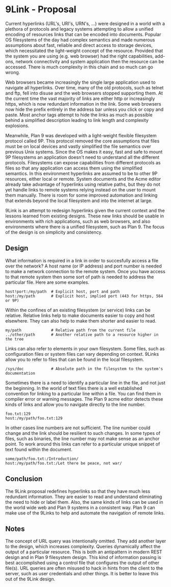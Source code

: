 # 9Link - Proposal

Current hyperlinks (URL's, URI's, URN's, ...) were designed in a world with a plethora of protocols and legacy systems attempting to allow a unified encoding of resources links that can be encoded into documents. Popular OS filesystems of the day had complex semantics and made numerous assumptions about fast, reliable and direct access to storage devices, which necessitated the light-weight concept of the resource. Provided that the system you are using (e.g. web browser) had the right capabilities, add-ons, network connectivity and system application then the resource can be accessed. There is much complexity in this chain and so much can go wrong.

Web browsers became increasingly the single large application used to navigate all hyperlinks. Over time, many of the old protocols, such as telnet and ftp, fell into disuse and the web browsers stopped supporting them. At the current time the vast majority of links are either http or increasingly https, which is now redundant information in the link. Some web browsers now hide the prefix entirely in the address bar unless you click or copy and paste. Most anchor tags attempt to hide the links as much as possible behind a simplified description leading to link length and complexity explosions.

Meanwhile, Plan 9 was developed with a light-weight flexible filesystem protocol called 9P. This protocol removed the core assumptions that files must be on local devices and vastly simplified the file semantics over previous Unix systems. Since the OS makes it easy, fast and safe to mount 9P filesystems an application doesn't need to understand all the different protocols. Filesystems can expose capabilities from different protocols as files so that any application can access them using the simplified semantics. In this environment hyperlinks are assumed to be to other 9P resources, either local or remote. System documents and the Acme editor already take advantage of hyperlinks using relative paths, but they do not yet handle links to remote systems relying instead on the user to mount them manually. There is room for some improved automation and linking that extends beyond the local filesystem and into the internet at large.

9Link is an attempt to redesign hyperlinks given the current context and the lessons learned from existing designs. These new links should be usable in environments with rich applications, such as web browsers, and also environments where there is a unified filesystem, such as Plan 9. The focus of the design is on simplicity and consistency.

## Design

What information is required in a link in order to succesfully access a file over the network? A host name (or IP address) and port number is needed to make a network connection to the remote system. Once you have access to that remote system then some sort of path is needed to address the particular file. Here are some examples.

```
host!port:/my/path  # Explicit host, port and path
host:/my/path       # Explicit host, implied port (443 for https, 564 or 9P)
```

Within the confines of an existing filesystem (or service) links can be relative. Relative links help to make documents easier to copy and host elsewhere. They can also help to make them shorter and easier to read.

```
my/path             # Relative path from the current file
../other/path       # Another relative path to a resource higher in the tree
```

Links can also refer to elements in your own filesystem. Some files, such as configuration files or system files can vary depending on context. 9Links allow you to refer to files that can be found in the local filesystem.

```
/sys/doc            # Absolute path in the filesystem to the system's documentation
```

Sometimes there is a need to identify a particular line in the file, and not just the beginning. In the world of text files there is a well established convention for linking to a particular line within a file. You can find them in compiler error or warning messages. The Plan 9 acme editor detects these kinds of links and allow you to navigate directly to the line number.

```
foo.txt:129
host:/my/path/foo.txt:129
```

In other cases line numbers are not sufficient. The line number could change and the link should be resilient to such changes. In some types of files, such as binaries, the line number may not make sense as an anchor point. To work around this links can refer to a particular unique snippet of text found within the document.

```
some/path/foo.txt:/Introduction/
host:/my/path/foo.txt:/Let there be peace, not war/
```

## Conclusion

The 9Link proposal redefines hyperlinks so that they have much less redundant information. They are easier to read and understand eliminating the need to hide or label them. Also, the same kinds of links can be used in the world wide web and Plan 9 systems in a consistent way. Plan 9 can make use of the 9Links to help and automate the navigation of remote links.

## Notes

The concept of URL query was intentionally omitted. They add another layer to the design, which increases complexity. Queries dynamically affect the output of a particular resource. This is both an antipattern in modern REST design and in Plan 9 filesystem design. This kind of information passing is best accomplished using a control file that configures the output of other file(s). URL queries are often misused to hack in hints from the client to the server, such as user credentials and other things. It is better to leave this out of the 9Link design.
